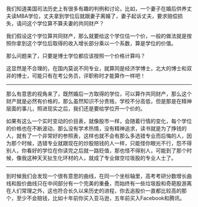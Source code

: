 <p>我们知道美国司法历史上有很多有趣的判例和讨论，比如，一个妻子在婚后供养丈夫读MBA学位，丈夫拿到学位后就跟妻子离婚了，妻子起诉丈夫，要求赔偿损失，请问这个学位算不算夫妻的共同财产？</p><p>我们假设这个学位算共同财产，那么就要给这个学位估一个价，一般的做法就是按照你拿到这个学位后取得的收入增长部分乘以一个系数，算是学位的价值。</p><p>那么问题来了，只要是博士学位都应该按照一个价格计算吗？</p><p>这显然是不合理的，在国内莫说不同专业，就算同是经济学博士，北大的博士和双非的博士，可能只有在考公务员，评职称时才能算作一样吧！</p><hr/><p>那么有意思的视角来了，既然婚后一方取得的学位，可以算作共同财产，那么这个财产就是必然有价格的，那么虽然知识不分贵贱，学校不分高低，但是那是在精神层面的事儿，照进现实之后，我们还是要给学位开一个价的。</p><p>如果有这么一个实时变动的价目表，就像股市一样，会随着行情的变化，每个学位的价格也在不断波动，那么没有学术热情，没有精神追求，读书就是为了挣钱的人，就有了一个非常好的参照表，这样也就不会有那么多选错专业而后悔的人，因为那个时候，选错专业就跟现在的炒股赔钱的人一样，只能怪你眼光不行，怨不得别人，你看好的学位在你读完之后就一路贬值，那也怪不得别人，可能到了那个时候，像我这种天天扯生化环材的人，就成了专业做空垃圾股的专业人士了。</p><hr/><p>到时候我们会发现一个很有意思的曲线，在同一个坐标轴里，高考考研分数增长曲线和股价曲线只在中间部分有一个完美的重叠，而始终有一些垃圾股和奇葩股游离在人们常理之外，这也符合长久以来历史的进程，你去追股价一直都比较高的那个，至少不会赔钱，比如十年前你买入亚马逊，五年前买入Facebook和腾讯。</p>
